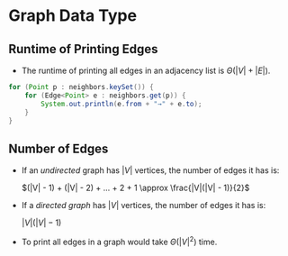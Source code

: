 # Graph Data Type

## Runtime of Printing Edges

- The runtime of printing all edges in an adjacency list is $\Theta(|V| + |E|)$.

```java
for (Point p : neighbors.keySet()) {
    for (Edge<Point> e : neighbors.get(p)) {
        System.out.println(e.from + "→" + e.to);
    }
}
```

## Number of Edges

- If an *undirected* graph has $|V|$ vertices, the number of edges it has is:

    $(|V| - 1) + (|V| - 2) + ... + 2 + 1 \approx \frac{|V|(|V| - 1)}{2}$

- If a *directed graph* has $|V|$ vertices, the number of edges it has is:

    $|V|(|V| - 1)$

- To print all edges in a graph would take $\Theta(|V|^2)$ time.
